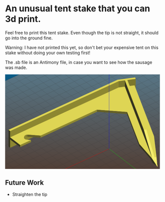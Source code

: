 # An unusual tent stake that you can 3d print.

Feel free to print this tent stake. Even though the tip is not straight, it should go into the ground fine.

Warning: I have not printed this yet, so don't bet your expensive tent on this stake without doing your own testing first!

The .sb file is an Antimony file, in case you want to see how the sausage was made.

![Sample image](https://github.com/orthzar/tent-stake/blob/main/tent-stake.png)

## Future Work

- Straighten the tip
